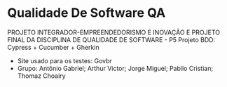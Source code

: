 # Qualidade De Software QA
PROJETO INTEGRADOR-EMPREENDEDORISMO E INOVAÇÃO E PROJETO FINAL DA DISCIPLINA DE QUALIDADE DE SOFTWARE - P5 Projeto BDD: Cypress + Cucumber + Gherkin
- Site usado para os testes: Govbr
- Grupo: Antônio Gabriel; Arthur Victor; Jorge Miguel; Pabllo Cristian; Thomaz Choairy

